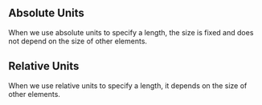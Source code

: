 ## Absolute Units

When we use absolute units to specify a length,
the size is fixed and does not depend on the size of other elements.


## Relative Units

When we use relative units to specify a length,
it depends on the size of other elements.
